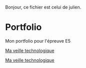 Bonjour, ce fichier est celui de julien.
# Portfolio
Mon portfolio pour l'épreuve E5
                            
<!-- Lien en HTML vers la page Veille.md-->
<a href="Veille.md">Ma veille technologique</a>
                            
<!-- Lien en markdown vers la page Veille.md -->
[Ma veille technologique](Veille.md)
